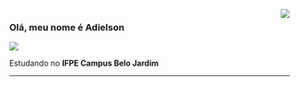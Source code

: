 <img align='right' src="https://github-readme-stats.vercel.app/api?username=Adielson-Cordeiro&show_icons=true&title_color=3cb371&text_color=2a107a&icon_color=c76300&bg_color=79e76e&cache_seconds=2300">

### Olá, meu nome é Adielson

<img src="https://img.shields.io/static/v1?label=Overview&message=Adielson&color=f8efd4&style=for-the-badge&logo=GitHub">

<p>

Estudando no **IFPE Campus Belo Jardim**<br/>


</p>
<hr>
